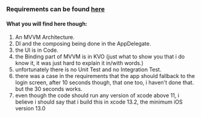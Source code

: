 ### Requirements can be found [here](https://github.com/TheAlienMann/NizekTakeHome/blob/main/iOS%20Code%20Challenge.pdf)

#### What you will find here though:
1. An MVVM Architecture.
2. DI and the composing being done in the AppDelegate.
3. the UI is in Code.
4. the Binding part of MVVM is in KVO (just what to show you that i do know it, it was just hard to explain it in/with words.)
5. unfortunately there is no Unit Test and no Integration Test.
6. there was a case in the requirements that the app should fallback to the login screen, after 10 seconds though, that one too, i haven't done that. but the 30 seconds works.
7. even though the code should run any version of xcode above 11, i believe i should say that i build this in xcode 13.2, the minimum iOS version 13.0
